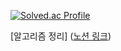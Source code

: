 [![Solved.ac Profile](http://mazassumnida.wtf/api/v2/generate_badge?boj=imjy2757)](https://solved.ac/imjy2757/)
  

[알고리즘 정리] ([노션 링크](https://tangy-tibia-f80.notion.site/113e1675718980108599ef3053247119?pvs=4))





